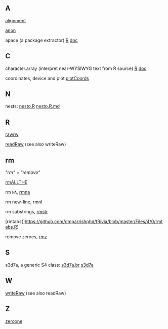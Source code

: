 ## A

[alignment](https://github.com/dmparrishphd/tRivia/tree/master/Files/6/0)

[anon](https://github.com/dmparrishphd/tRivia/tree/master/Files/2/0)

apace (a package extractor)
[R](https://github.com/dmparrishphd/tRivia/blob/master/Files/3/0/apace.R)
[doc](https://github.com/dmparrishphd/tRivia/blob/master/Files/3/0/apace.md)

## C

character.array (interpret near-WYSIWYG text from R source)
[R](https://github.com/dmparrishphd/tRivia/blob/master/Files/4/0/character.array.R)
[doc](https://github.com/dmparrishphd/tRivia/blob/master/Files/4/0/character.array.md)

coordinates, device and plot
[plotCoords](https://github.com/dmparrishphd/tRivia/tree/master/Files/1/1/0)

## N

nests:
[nesto.R](https://github.com/dmparrishphd/tRivia/blob/master/Files/5/0/nesto.R)
[nesto.R.md](https://github.com/dmparrishphd/tRivia/blob/master/Files/5/0/nesto.R.md)

## R

[rawrw](https://github.com/dmparrishphd/tRivia/blob/master/Files/3/0/rawrw.R)

[readRaw](https://github.com/dmparrishphd/tRivia/blob/master/Files/5/0/readRaw.R)
(see also writeRaw)

## rm

_"rm" = "remove"_

[rmALLTHE](https://github.com/dmparrishphd/tRivia/blob/master/Files/3/0/rmALLTHE.R)

rm `NA`, [rmna](https://github.com/dmparrishphd/tRivia/blob/master/Files/4/0/rmna.R)

rm new-line, [rmnl](https://github.com/dmparrishphd/tRivia/blob/master/Files/4/0/rmnl.R)

rm substrings, [rmstr](https://github.com/dmparrishphd/tRivia/blob/master/Files/4/0/rmstr.R)

[rmtabs(]https://github.com/dmparrishphd/tRivia/blob/master/Files/4/0/rmtabs.R)

remove zeroes, [rmz](https://github.com/dmparrishphd/tRivia/blob/master/Files/4/0/rmz.R)

## S

s3d7a, a generic S4 class:
[s3d7a.br](https://github.com/dmparrishphd/tRivia/blob/master/Files/3/0/s3d7a.br.R)
[s3d7a](https://github.com/dmparrishphd/tRivia/blob/master/Files/3/0/s3d7a.R)

## W

[writeRaw](https://github.com/dmparrishphd/tRivia/blob/master/Files/5/0/writeRaw.R)
(see also readRaw)

## Z

[zeroone](https://github.com/dmparrishphd/tRivia/tree/master/Files/1/0)
